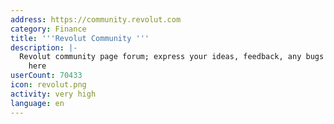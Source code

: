 ```yaml
---
address: https://community.revolut.com
category: Finance
title: '''Revolut Community '''
description: |-
  Revolut community page forum; express your ideas, feedback, any bugs and experiences
    here
userCount: 70433
icon: revolut.png
activity: very high
language: en
---
```

